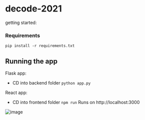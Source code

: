 # decode-2021

getting started:

### Requirements

`pip install -r requirements.txt`

## Running the app

Flask app:

- CD into backend folder
`python app.py`

React app:

- CD into frontend folder
`npm run`
 Runs on http://localhost:3000   

![image](https://user-images.githubusercontent.com/53923200/134579274-21f08e02-1328-4c86-ae5d-bcc11044e704.png)
